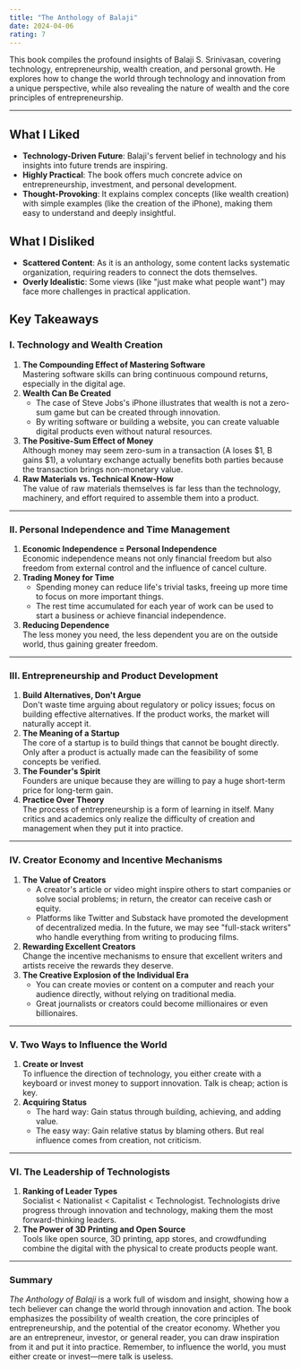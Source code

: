 ```yaml
---
title: "The Anthology of Balaji"
date: 2024-04-06
rating: 7
---
```

This book compiles the profound insights of Balaji S. Srinivasan, covering technology, entrepreneurship, wealth creation, and personal growth. He explores how to change the world through technology and innovation from a unique perspective, while also revealing the nature of wealth and the core principles of entrepreneurship.
<!--more-->
---
## What I Liked
- **Technology-Driven Future**: Balaji's fervent belief in technology and his insights into future trends are inspiring.
- **Highly Practical**: The book offers much concrete advice on entrepreneurship, investment, and personal development.
- **Thought-Provoking**: It explains complex concepts (like wealth creation) with simple examples (like the creation of the iPhone), making them easy to understand and deeply insightful.
## What I Disliked
- **Scattered Content**: As it is an anthology, some content lacks systematic organization, requiring readers to connect the dots themselves.
- **Overly Idealistic**: Some views (like "just make what people want") may face more challenges in practical application.
## Key Takeaways
### I. Technology and Wealth Creation
1.  **The Compounding Effect of Mastering Software**  
    Mastering software skills can bring continuous compound returns, especially in the digital age.
2.  **Wealth Can Be Created**  
    - The case of Steve Jobs's iPhone illustrates that wealth is not a zero-sum game but can be created through innovation.
    - By writing software or building a website, you can create valuable digital products even without natural resources.
3.  **The Positive-Sum Effect of Money**  
    Although money may seem zero-sum in a transaction (A loses $1, B gains $1), a voluntary exchange actually benefits both parties because the transaction brings non-monetary value.
4.  **Raw Materials vs. Technical Know-How**  
    The value of raw materials themselves is far less than the technology, machinery, and effort required to assemble them into a product.
---
### II. Personal Independence and Time Management
1.  **Economic Independence = Personal Independence**  
    Economic independence means not only financial freedom but also freedom from external control and the influence of cancel culture.
2.  **Trading Money for Time**  
    - Spending money can reduce life's trivial tasks, freeing up more time to focus on more important things.
    - The rest time accumulated for each year of work can be used to start a business or achieve financial independence.
3.  **Reducing Dependence**  
    The less money you need, the less dependent you are on the outside world, thus gaining greater freedom.
---
### III. Entrepreneurship and Product Development
1.  **Build Alternatives, Don't Argue**  
    Don't waste time arguing about regulatory or policy issues; focus on building effective alternatives. If the product works, the market will naturally accept it.
2.  **The Meaning of a Startup**  
    The core of a startup is to build things that cannot be bought directly. Only after a product is actually made can the feasibility of some concepts be verified.
3.  **The Founder's Spirit**  
    Founders are unique because they are willing to pay a huge short-term price for long-term gain.
4.  **Practice Over Theory**  
    The process of entrepreneurship is a form of learning in itself. Many critics and academics only realize the difficulty of creation and management when they put it into practice.
---
### IV. Creator Economy and Incentive Mechanisms
1.  **The Value of Creators**  
    - A creator's article or video might inspire others to start companies or solve social problems; in return, the creator can receive cash or equity.
    - Platforms like Twitter and Substack have promoted the development of decentralized media. In the future, we may see "full-stack writers" who handle everything from writing to producing films.
2.  **Rewarding Excellent Creators**  
    Change the incentive mechanisms to ensure that excellent writers and artists receive the rewards they deserve.
3.  **The Creative Explosion of the Individual Era**  
    - You can create movies or content on a computer and reach your audience directly, without relying on traditional media.
    - Great journalists or creators could become millionaires or even billionaires.
---
### V. Two Ways to Influence the World
1.  **Create or Invest**  
    To influence the direction of technology, you either create with a keyboard or invest money to support innovation. Talk is cheap; action is key.
2.  **Acquiring Status**  
    - The hard way: Gain status through building, achieving, and adding value.
    - The easy way: Gain relative status by blaming others. But real influence comes from creation, not criticism.
---
### VI. The Leadership of Technologists
1.  **Ranking of Leader Types**  
    Socialist < Nationalist < Capitalist < Technologist. Technologists drive progress through innovation and technology, making them the most forward-thinking leaders.
2.  **The Power of 3D Printing and Open Source**  
    Tools like open source, 3D printing, app stores, and crowdfunding combine the digital with the physical to create products people want.
---
### Summary
*The Anthology of Balaji* is a work full of wisdom and insight, showing how a tech believer can change the world through innovation and action. The book emphasizes the possibility of wealth creation, the core principles of entrepreneurship, and the potential of the creator economy. Whether you are an entrepreneur, investor, or general reader, you can draw inspiration from it and put it into practice. Remember, to influence the world, you must either create or invest—mere talk is useless.
